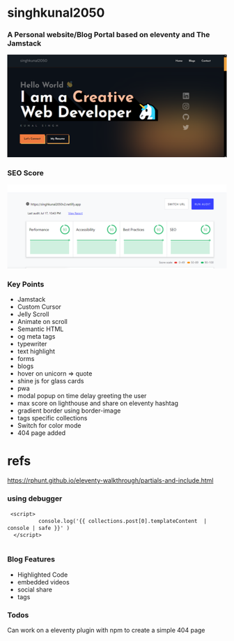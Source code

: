 # singhkunal2050
### A Personal website/Blog Portal based on eleventy and The **Jamstack**
![Website Snap](/docs/home-snap.png "Website Snap")

### SEO Score
![Google SEO Audit Score](/docs/test.png "Google SEO Audit Score")
### Key Points

- Jamstack
- Custom Cursor
- Jelly Scroll
- Animate on scroll
- Semantic HTML
- og meta tags
- typewriter 
- text highlight 
- forms 
- blogs
- hover on unicorn => quote
- shine js for glass cards
- pwa
- modal popup on time delay greeting the user 
- max score on lighthouse and share on eleventy hashtag
- gradient border using border-image
- tags specific collections
- Switch for color mode
- 404 page added

# refs 

https://rphunt.github.io/eleventy-walkthrough/partials-and-include.html

### using debugger 

  ```
   <script> 
            console.log('{{ collections.post[0].templateContent  | console | safe }}' )
    </script> 
    
  ```

### Blog Features

- Highlighted Code
- embedded videos
- social share 
- tags 



### Todos

Can work on a eleventy plugin with npm to create a simple 404 page 
